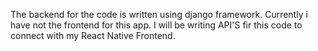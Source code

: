 The backend for the code is written using django framework. Currently i have not the frontend for this app. I will be writing API'S fir this code to connect with my React Native Frontend.
